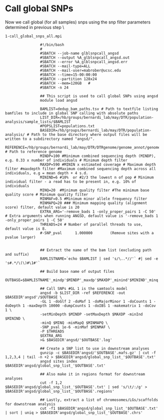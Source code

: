 # Call global SNPs
Now we call global (for all samples) snps using the snp filter parameters determined in previous step \

`1-call_global_snps_all.mpi`

					#!/bin/bash
					#
					#SBATCH --job-name glblsnpcall_angsd
					#SBATCH --output %A_glblsnpcall_angsd.out
					#SBATCH --error %A_glblsnpcall_angsd.err
					#SBATCH --mail-type=ALL
					#SBATCH --mail-user=mabrober@ucsc.edu
					#SBATCH --time=15-00:00:00
					#SBATCH --partition 128x24
					#SBATCH --mem=120GB   #
					#SBATCH -n 24

					## This script is used to call global SNPs using angsd
					module load angsd

					BAMLIST=dedup_bam_paths.tsv # Path to textfile listing bamfiles to include in global SNP calling with absolute paths
					LIST_DIR=/hb/groups/bernardi_lab/may/DTR/population-analysis/sample_lists/$BAMLIST
					#POPSLIST=populations.txt
					BASEDIR=/hb/groups/bernardi_lab/may/DTR/population-analysis/ # Path to the base directory where output files will be written to a subdirectory named "angsd/".
					REFERENCE=/hb/groups/bernardi_lab/may/DTR/DTRgenome/genome_annot/genome/kuro_filt_s500.fasta # Path to reference genome
					MINDP=100 #Minimum combined sequencing depth (MINDP), e.g. 0.33 x number of individuals # Minimum depth filter
					MAXDP=590 #MININ x estimated coverage # Maximum depth filter #maxdepth filter #Maximum combined sequencing depth across all individuals, e.g = mean depth + 4 s.d.
					MININD=6 #10%  or #2/3 the lowest n of pop # Minimum individual filter - a read has to be present in, e.g. 10% of individuals
					MINQ=20  #Minimum quality filter #The minimum base quality score # Minimum quality filter
					MINMAF=0.5 #Minimum minor allele frequency filter
					MINMAPQ=20 ### Minimum mapping quality (alignment score) filter, default value is 20
					EXTRA_ARG='-remove_bads 1 -only_proper_pairs 1 -C 50' # Extra arguments when running ANGSD, default value is '-remove_bads 1 -only_proper_pairs 1 -C 50'
					THREADS=24 # Number of parallel threads to use, default value is 8.
					#-SNP_pval      1.000000        (Remove sites with a pvalue larger)


					## Extract the name of the bam list (excluding path and suffix)
					BAMLISTNAME=`echo $BAMLIST | sed 's/\..*//'` #| sed -e 's#.*/\(\)#\1#'`

					## Build base name of output files
					OUTBASE=$BAMLISTNAME'_mindp'$MINDP'_maxdp'$MAXDP'_minind'$MININD'_minq'$MINQ

					## Call SNPs #GL 1 is the samtools model
					angsd -b $LIST_DIR -ref $REFERENCE -out $BASEDIR'angsd'/$OUTBASE \
					-GL 1 -doGlf 2 -doMaf 1 -doMajorMinor 1 -doCounts 1 -doDepth 1 -maxDepth 10000 -dumpCounts 1 -doIBS 1 -makematrix 1 -doCov 1 \
					-setMinDepth $MINDP -setMaxDepth $MAXDP -minInd $MININD \
					-minQ $MINQ -minMapQ $MINMAPQ \
					-SNP_pval 1e-6 -minMaf $MINMAF \
					-P $THREADS
					$EXTRA_ARG
					>& $BASEDIR'angsd/'$OUTBASE'.log'

					## Create a SNP list to use in downstream analyses
					gunzip -c $BASEDIR'angsd/'$OUTBASE'.mafs.gz' | cut -f 1,2,3,4 | tail -n +2 > $BASEDIR'angsd/global_snp_list_'$OUTBASE'.txt'
					angsd sites index $BASEDIR'angsd/global_snp_list_'$OUTBASE'.txt'

					## Also make it in regions format for downstream analyses
					cut -f 1,2 $BASEDIR'angsd/global_snp_list_'$OUTBASE'.txt' | sed 's/\t/:/g' > $BASEDIR'angsd/global_snp_list_'$OUTBASE'.regions'

					## Lastly, extract a list of chromosomes/LGs/scaffolds for downstream analysis
					cut -f1 $BASEDIR'angsd/global_snp_list_'$OUTBASE'.txt' | sort | uniq > $BASEDIR'angsd/global_snp_list_'$OUTBASE'.chrs'
